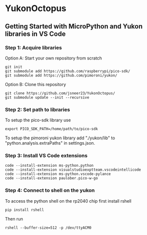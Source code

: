 # YukonOctopus

## Getting Started with MicroPython and Yukon libraries in VS Code

### Step 1: Acquire libraries

Option A: Start your own repository from scratch

```console
git init
git submodule add https://github.com/raspberrypi/pico-sdk/
git submodule add https://github.com/pimoroni/yukon/
```

Option B: Clone this repository

```console
git clone https://github.com/jsneer23/YukonOctopus/
git submodule update --init --recursive
```

### Step 2: Set path to libraries

To setup the pico-sdk library use

```console
export PICO_SDK_PATH=/home/path/to/pico-sdk
```

To setup the pimoroni yukon library add "./yukon/lib" to "python.analysis.extraPaths" in settings.json.

### Step 3: Install VS Code extensions

```console
code --install-extension ms-python.python
code --install-extension visualstudioexptteam.vscodeintellicode
code --install-extension ms-python.vscode-pylance
code --install-extension paulober.pico-w-go
```

### Step 4: Connect to shell on the yukon

To access the python shell on the rp2040 chip first install rshell

```console
pip install rshell
```

Then run

```console
rshell --buffer-size=512 -p /dev/ttyACM0
```
